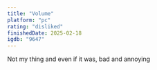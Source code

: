 ```yaml
---
title: "Volume"
platform: "pc"
rating: "disliked"
finishedDate: 2025-02-18
igdb: "9647"
---
```


Not my thing and even if it was, bad and annoying
